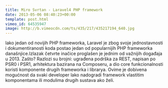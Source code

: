 ```yaml
---
title: Miro Svrtan - Laravel4 PHP framework
date: 2013-05-06 08:40:23+00:00
template: post.html
vimeo_id: 64535947
image: http://b.vimeocdn.com/ts/435/217/435217194_640.jpg
---
```


Iako jedan od novijih PHP frameworka, Laravel je zbog svoje jednostavnosti i
dokumentiranosti koda postao jedan od popularnijih PHP frameworka
današnjice.Izlazak četvrte inačice proglašen je jednim od važnijih događaja u
2013. Zašto? Razlozi su brojni: ugrađena podrška za REST, napisan po PSR0 i
PSR1, arhitektura bazirana na Composeru, a dio core funkcionalnosti koristi
komponente drugih frameworka i librarya. Ovime je dobivena mogućnost da svaki
developer lako nadogradi framework vlastitim komponentama ili modulima drugih
sustava ako želi.
